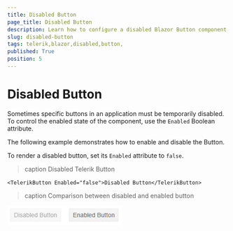 ```yaml
---
title: Disabled Button
page_title: Disabled Button
description: Learn how to configure a disabled Blazor Button component by Telerik UI.
slug: disabled-button
tags: telerik,blazor,disabled,button,
published: True
position: 5
---
```


# Disabled Button

Sometimes specific buttons in an application must be temporarily disabled. To control the enabled state of the component, use the `Enabled` Boolean attribute.

The following example demonstrates how to enable and disable the Button.

To render a disabled button, set its `Enabled` attribute to `false`.

>caption Disabled Telerik Button

````CSHTML
<TelerikButton Enabled="false">Disabled Button</TelerikButton>
````

>caption Comparison between disabled and enabled button

![](images/disabled-button.png)
